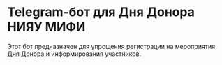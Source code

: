 # Telegram-бот для Дня Донора НИЯУ МИФИ

Этот бот предназначен для упрощения регистрации на мероприятия Дня Донора и информирования участников.